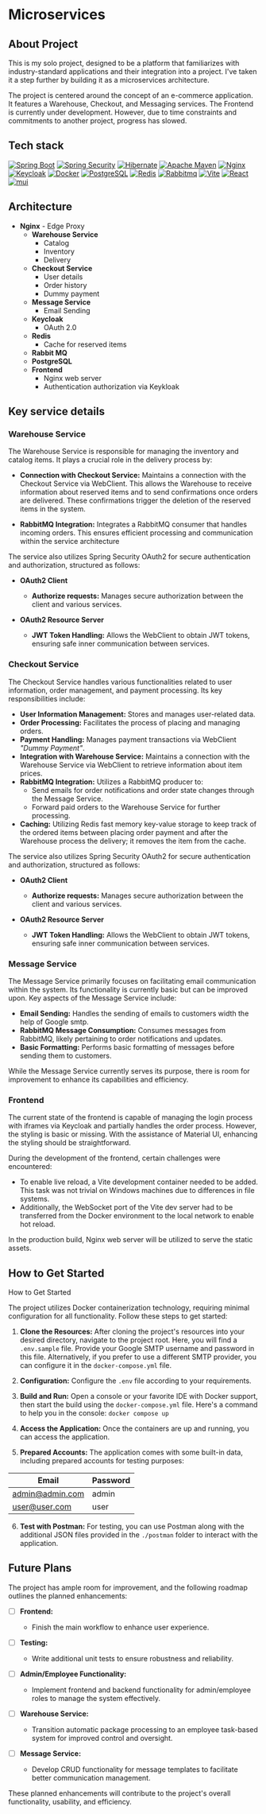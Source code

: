 # Microservices 

## About Project

This is my solo project, designed to be a platform that familiarizes with industry-standard applications and their integration into a project. I've taken it a step further by building it as a microservices architecture.

The project is centered around the concept of an e-commerce application. It features a Warehouse, Checkout, and Messaging services. The Frontend is currently under development. However, due to time constraints and commitments to another project, progress has slowed.

## Tech stack

[![Spring Boot][springBoot-badge]][springBoot-url]
[![Spring Security][springSecurity-badge]][springSecurity-url] 
[![Hibernate][hibernate-badge]][hibernate-url] 
[![Apache Maven][apacheMaven-badge]][apacheMaven-url] 
[![Nginx][nginx-badge]][nginx-url] 
[![Keycloak][keycloak-badge]][keycloak-url] 
[![Docker][docker-badge]][docker-url]
[![PostgreSQL][postgresql-badge]][postgresql-url]
[![Redis][redis-badge]][redis-url]
[![Rabbitmq][rabbitmq-badge]][rabbitmq-url]
[![Vite][vite-badge]][vite-url]
[![React][react-badge]][react-url]
[![mui][mui-badge]][mui-url]

## Architecture

- **Nginx** - Edge Proxy
  - **Warehouse Service** 
    - Catalog
    - Inventory
    - Delivery
  - **Checkout Service**
    - User details
    - Order history
    - Dummy payment
  - **Message Service**
    - Email Sending
  - **Keycloak**
    - OAuth 2.0
  - **Redis**
    - Cache for reserved items
  - **Rabbit MQ**
  - **PostgreSQL**
  - **Frontend**
    - Nginx web server
    - Authentication authorization via Keykloak

## Key service details

### Warehouse Service

The Warehouse Service is responsible for managing the inventory and catalog items. It plays a crucial role in the delivery process by:

- **Connection with Checkout Service:** Maintains a connection with the Checkout Service via WebClient. This allows the Warehouse to receive information about reserved items and to send confirmations once orders are delivered. These confirmations trigger the deletion of the reserved items in the system.

- **RabbitMQ Integration:** Integrates a RabbitMQ consumer that handles incoming orders. This ensures efficient processing and communication within the service architecture

The service also utilizes Spring Security OAuth2 for secure authentication and authorization, structured as follows:
- **OAuth2 Client**
  - **Authorize requests:** Manages secure authorization between the client and various services.

- **OAuth2 Resource Server**
  - **JWT Token Handling:** Allows the WebClient to obtain JWT tokens, ensuring safe inner communication between services.

### Checkout Service 

The Checkout Service handles various functionalities related to user information, order management, and payment processing. Its key responsibilities include:

- **User Information Management:** Stores and manages user-related data.
- **Order Processing:** Facilitates the process of placing and managing orders.
- **Payment Handling:** Manages payment transactions via WebClient *"Dummy Payment"*.
- **Integration with Warehouse Service:** Maintains a connection with the Warehouse Service via WebClient to retrieve information about item prices.
- **RabbitMQ Integration:** Utilizes a RabbitMQ producer to:
  - Send emails for order notifications and order state changes through the Message Service.
  - Forward paid orders to the Warehouse Service for further processing.
- **Caching:** Utilizing Redis fast memory key-value storage to keep track of the ordered items between placing order payment and after the Warehouse process the delivery; it removes the item from the cache.

The service also utilizes Spring Security OAuth2 for secure authentication and authorization, structured as follows:
- **OAuth2 Client**
  - **Authorize requests:** Manages secure authorization between the client and various services.

- **OAuth2 Resource Server**
  - **JWT Token Handling:** Allows the WebClient to obtain JWT tokens, ensuring safe inner communication between services.

### Message Service

The Message Service primarily focuses on facilitating email communication within the system. Its functionality is currently basic but can be improved upon. Key aspects of the Message Service include:

- **Email Sending:** Handles the sending of emails to customers width the help of Google smtp.
- **RabbitMQ Message Consumption:** Consumes messages from RabbitMQ, likely pertaining to order notifications and updates.
- **Basic Formatting:** Performs basic formatting of messages before sending them to customers.

While the Message Service currently serves its purpose, there is room for improvement to enhance its capabilities and efficiency.

### Frontend 

The current state of the frontend is capable of managing the login process with iframes via Keycloak and partially handles the order process. However, the styling is basic or missing. With the assistance of Material UI, enhancing the styling should be straightforward.

During the development of the frontend, certain challenges were encountered:
- To enable live reload, a Vite development container needed to be added. This task was not trivial on Windows machines due to differences in file systems.
- Additionally, the WebSocket port of the Vite dev server had to be transferred from the Docker environment to the local network to enable hot reload.

In the production build, Nginx web server will be utilized to serve the static assets.

## How to Get Started
How to Get Started

The project utilizes Docker containerization technology, requiring minimal configuration for all functionality. Follow these steps to get started:

1. **Clone the Resources:**
   After cloning the project's resources into your desired directory, navigate to the project root. Here, you will find a `.env.sample` file. Provide your Google SMTP username and password in this file. Alternatively, if you prefer to use a different SMTP provider, you can configure it in the `docker-compose.yml` file.

1. **Configuration:**
   Configure the `.env` file according to your requirements.

1. **Build and Run:**
   Open a console or your favorite IDE with Docker support, then start the build using the `docker-compose.yml` file. Here's a command to help you in the console: `docker compose up`


1. **Access the Application:**
Once the containers are up and running, you can access the application.

1. **Prepared Accounts:**
The application comes with some built-in data, including prepared accounts for testing purposes:

  | Email | Password |
  | --- | --- |
  | admin@admin.com | admin |
  | user@user.com | user |

6. **Test with Postman:**
For testing, you can use Postman along with the additional JSON files provided in the `./postman` folder to interact with the application.

## Future Plans

The project has ample room for improvement, and the following roadmap outlines the planned enhancements:

- [ ] **Frontend:**
  - Finish the main workflow to enhance user experience.

- [ ] **Testing:**
  - Write additional unit tests to ensure robustness and reliability.

- [ ] **Admin/Employee Functionality:**
  - Implement frontend and backend functionality for admin/employee roles to manage the system effectively.

- [ ] **Warehouse Service:**
  - Transition automatic package processing to an employee task-based system for improved control and oversight.

- [ ] **Message Service:**
  - Develop CRUD functionality for message templates to facilitate better communication management.

These planned enhancements will contribute to the project's overall functionality, usability, and efficiency.

<!-- Badge links -->
[springBoot-badge]: https://img.shields.io/badge/spring_boot-black?style=for-the-badge&logo=springboot&logoColor=white
[springSecurity-badge]: https://img.shields.io/badge/spring_security-black?style=for-the-badge&logo=springsecurity&logoColor=white
[hibernate-badge]: https://img.shields.io/badge/hibernate-black?style=for-the-badge&logo=hibernate&logoColor=white
[apacheMaven-badge]: https://img.shields.io/badge/apache_maven-black?style=for-the-badge&logo=apachemaven&logoColor=white
[nginx-badge]: https://img.shields.io/badge/nginx-black?style=for-the-badge&logo=nginx&logoColor=white
[keycloak-badge]: https://img.shields.io/badge/keycloak-black?style=for-the-badge&logo=keycloak&logoColor=white
[docker-badge]: https://img.shields.io/badge/docker-black?style=for-the-badge&logo=docker&logoColor=white
[postgresql-badge]: https://img.shields.io/badge/postgresql-black?style=for-the-badge&logo=postgresql&logoColor=white
[redis-badge]: https://img.shields.io/badge/redis-black?style=for-the-badge&logo=redis&logoColor=white
[rabbitmq-badge]: https://img.shields.io/badge/rabbitmq-black?style=for-the-badge&logo=rabbitmq&logoColor=white
[react-badge]: https://img.shields.io/badge/react-black?style=for-the-badge&logo=react&logoColor=white
[vite-badge]: https://img.shields.io/badge/vite-black?style=for-the-badge&logo=vite&logoColor=white
[mui-badge]: https://img.shields.io/badge/Material_UI-black?style=for-the-badge&logo=mui&logoColor=white

<!-- Project url -->
[springBoot-url]: https://spring.io/projects/spring-boot
[springSecurity-url]: https://docs.spring.io/spring-security/reference/servlet/oauth2/index.html
[hibernate-url]: https://docs.spring.io/spring-framework/reference/data-access/orm/hibernate.html
[apachemaven-url]: https://maven.apache.org/
[nginx-url]: https://www.nginx.com/
[keycloak-url]: https://www.keycloak.org/
[docker-url]: https://www.docker.com/
[postgresql-url]: https://www.postgresql.org/
[redis-url]: https://redis.io/
[rabbitmq-url]: https://www.rabbitmq.com/
[react-url]: https://react.dev/
[vite-url]: https://vitejs.dev/
[mui-url]: https://mui.com/

